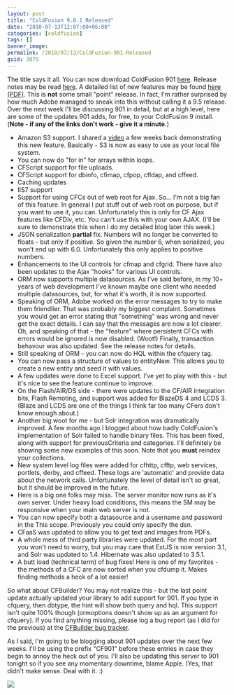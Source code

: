 ```yaml
---
layout: post
title: "ColdFusion 9.0.1 Released"
date: "2010-07-13T12:07:00+06:00"
categories: [coldfusion]
tags: []
banner_image: 
permalink: /2010/07/13/ColdFusion-901-Released
guid: 3875
---
```


The title says it all. You can now download ColdFusion 901 <a href="http://www.adobe.com/go/getcf901">here</a>. Release notes may be read <a href="http://www.adobe.com/support/documentation/en/coldfusion/releasenotes.html ">here</a>. A detailed list of new features may be found <a href="http://www.adobe.com/support/documentation/en/coldfusion/901/cf901features.pdf ">here (PDF)</a>. This is <b>not</b> some small "point" release. In fact, I'm rather surprised by how much Adobe managed to sneak into this without calling it a 9.5 release. Over the next week I'll be discussing 901 in detail, but at a high level, here are some of the updates 901 adds, for free, to your ColdFusion 9 install. (<b>Note - if any of the links don't work - give it a minute.</b>)

<ul>
<li>Amazon S3 support. I shared a <a href="http://www.raymondcamden.com/index.cfm/2010/6/8/ColdFusion-901-Sneak ">video</a> a few weeks back demonstrating this new feature. Basically - S3 is now as easy to use as your local file system.
<li>You can now do "for in" for arrays within loops. 
<li>CFScript support for file uploads.
<li>CFScript support for dbinfo, cfimap, cfpop, cfldap, and cffeed.
<li>Caching updates
<li>IIS7 support
<li>Support for using CFCs out of web root for Ajax. So... I'm not a big fan of this feature. In general I put stuff out of web root on purpose, but if you want to use it, you can. Unfortunately this is only for CF Ajax features like CFDiv, etc. You can't use this with your own AJAX. (I'll be sure to demonstrate this when I do my detailed blog later this week.)
<li>JSON serialization <b>partial</b> fix. Numbers will no longer be converted to floats - but only if positive. So given the number 6, when serialized, you won't end up with 6.0. Unfortunately this only applies to positive numbers.
<li>Enhancements to the UI controls for cfmap and cfgrid. There have also been updates to the Ajax "hooks" for various UI controls.
<li>ORM now supports multiple datasources. As I've said before, in my 10+ years of web development I've known maybe one client who needed multiple datasources, but, for what it's worth, it is now supported.
<li>Speaking of ORM, Adobe worked on the error messages to try to make them friendlier. That was probably my biggest complaint. Sometimes you would get an error stating that "something" was wrong and never get the exact details. I can say that the messages are now a lot clearer. Oh, and speaking of that - the "feature" where persistent CFCs with errors would be ignored is now disabled. (Woot!) Finally, transaction behavour was also updated. See the release notes for details.
<li>Still speaking of ORM - you can now do HQL within the cfquery tag.
<li>You can now pass a structure of values to entityNew. This allows you to create a new entity and seed it with values.
<li>A few updates were done to Excel support. I've yet to play with this - but it's nice to see the feature continue to improve.
<li>On the Flash/AIR/DS side - there were updates to the CF/AIR integration bits, Flash Remoting, and support was added for BlazeDS 4 and LCDS 3. (Blaze and LCDS are one of the things I think far too many CFers don't know enough about.)
<li>Another big woot for me - but Solr integration was dramatically improved. A few months ago I blogged about how badly ColdFusion's implementation of Solr failed to handle binary files. This has been fixed, along with support for previousCriteria and categories. I'll definitely be showing some new examples of this soon. Note that you <b>must</b> reindex your collections.
<li>New system level log files were added for cfhttp, cfftp, web services, portlets, derby, and cffeed. These logs are 'automatic' and provide data about the network calls. Unfortunately the level of detail isn't so great, but it should be improved in the future.
<li>Here is a big one folks may miss. The server monitor now runs as it's own server. Under heavy load conditions, this means the SM may be responsive when your main web server is not. 
<li>You can now specify both a datasource and a username and password in the This scope. Previously you could only specify the dsn.
<li>CFaaS was updated to allow you to get text and images from PDFs.
<li>A whole mess of third party libraries were updated. For the most part you won't need to worry, but you may care that ExtJS is now version 3.1, and Solr was updated to 1.4. Hibernate was also updated to 3.5.1.
<li>A butt load (technical term) of bug fixes! Here is one of my favorites - the methods of a CFC are now sorted when you cfdump it. Makes finding methods a heck of a lot easier!
</ul>

So what about CFBuilder? You may not realize this - but the last point update actually updated your library to add support for 901. If you type in cfquery, then dbtype, the hint will show both query and hql. This support isn't quite 100% though (ormoptions doesn't show up as an argument for cfquery). If you find anything missing, please log a bug report (as I did for the previous) at the <a href="http://cfbugs.adobe.com/bugreport/flexbugui/cfbugtracker/main.html">CFBuilder bug tracker</a>.

As I said, I'm going to be blogging about 901 updates over the next few weeks. I'll be using the prefix "CF901" before these entries in case they begin to annoy the heck out of you. I'll also be updating this server to 901 tonight so if you see any momentary downtime, blame Apple. (Yes, that didn't make sense. Deal with it. :)

<img src="https://static.raymondcamden.com/images/cfjedi/chuck-norris.jpg" />